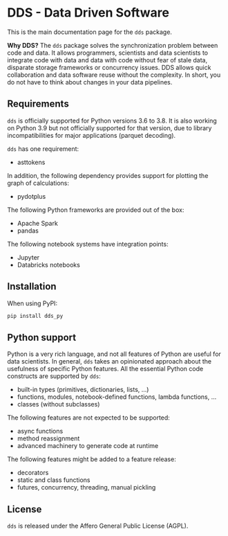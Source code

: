# DDS - Data Driven Software

This is the main documentation page for the `dds` package.

__Why DDS?__
The `dds` package solves the synchronization problem between code and data. It allows programmers,
 scientists and data scientists to integrate code with data and data with code without fear of
 stale data, disparate storage frameworks or concurrency issues. DDS allows quick collaboration and 
 data software reuse without the complexity. In short, you do not have to think about changes in your data pipelines.


## Requirements

`dds` is officially supported for Python versions 3.6 to 3.8. It is also
working on Python 3.9 but not officially supported for that version, due
to library incompatibilities for major applications (parquet decoding).

`dds` has one requirement:

 - asttokens
 
In addition, the following dependency provides support for plotting the 
graph of calculations:

 - pydotplus
 
The following Python frameworks are provided out of the box:

 - Apache Spark
 - pandas
 
The following notebook systems have integration points:

 - Jupyter
 - Databricks notebooks

## Installation

When using PyPI:

```sh
pip install dds_py
```

## Python support

Python is a very rich language, and not all features of Python
are useful for data scientists. 
In general, `dds` takes an opinionated approach about the usefulness of specific 
Python features. All the essential Python code constructs are supported by `dds`:

 - built-in types (primitives, dictionaries, lists, ...)
 - functions, modules, notebook-defined functions, lambda functions, ...
 - classes (without subclasses)

The following features are not expected to be supported:

 - async functions
 - method reassignment
 - advanced machinery to generate code at runtime

The following features might be added to a feature release:

 - decorators
 - static and class functions
 - futures, concurrency, threading, manual pickling


## License

`dds` is released under the Affero General Public License (AGPL).





